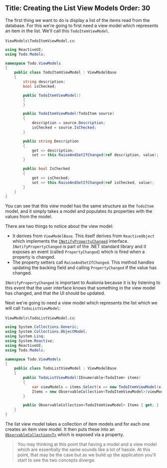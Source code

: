 Title: Creating the List View Models
Order: 30
---

The first thing we want to do is display a list of the items read from the database. For this we're going to first need a view model which represents an item in the list. We'll call this `TodoItemViewModel`.

`ViewModels\TodoItemViewModel.cs`:
```csharp
using ReactiveUI;
using Todo.Models;

namespace Todo.ViewModels
{
    public class TodoItemViewModel : ViewModelBase
    {
        string description;
        bool isChecked;

        public TodoItemViewModel()
        {
        }

        public TodoItemViewModel(TodoItem source)
        {
            description = source.Description;
            isChecked = source.IsChecked;
        }

        public string Description
        {
            get => description;
            set => this.RaiseAndSetIfChanged(ref description, value);
        }

        public bool IsChecked
        {
            get => isChecked;
            set => this.RaiseAndSetIfChanged(ref isChecked, value);
        }
    }
}
```

You can see that this view model has the same structure as the `TodoItem` model, and it simply takes a model and populates its properties with the values from the model.

There are two things to notice about the view model:

- It derives from `ViewModelBase`. This itself derives from `ReactiveObject` which implements the [`INotifyPropertyChanged`](https://docs.microsoft.com/en-us/dotnet/api/system.componentmodel.inotifypropertychanged?view=netstandard-2.0) interface. `INotifyPropertyChanged` is part of the .NET standard library and it exposes an event (called `PropertyChanged`) which is fired when a property is changed.
- The property setters call `RaiseAndSetIfChanged`. This method handles updating the backing field and calling `PropertyChanged` if the value has changed.

`INotifyPropertyChanged` is important to Avalonia because it is by listening to this event that the user interface knows that something in the view model has changed, and that the UI should be updated.

Next we're going to need a view model which represents the list which we will call `TodoListViewModel`:

`ViewModels\TodoListViewModel.cs`:
```csharp
using System.Collections.Generic;
using System.Collections.ObjectModel;
using System.Linq;
using System.Reactive;
using ReactiveUI;
using Todo.Models;

namespace Todo.ViewModels
{
    public class TodoListViewModel : ViewModelBase
    {
        public TodoListViewModel(IEnumerable<TodoItem> items)
        {
            var viewModels = items.Select(x => new TodoItemViewModel(x));
            Items = new ObservableCollection<TodoItemViewModel>(viewModels);
        }

        public ObservableCollection<TodoItemViewModel> Items { get; }
    }
}
```

The list view model takes a collection of item models and for each one creates an item view model. It then puts these into an [`ObservableCollection<T>`](https://docs.microsoft.com/en-us/dotnet/api/system.collections.objectmodel.observablecollection-1?view=netframework-4.7.2) which is exposed via a property.

> You may thinking at this point that having a model and a view model which are essentially the same sounds like a lot of hassle. At this point, that may be the case but as we build up the application you'll start to see the two concepts diverge.
